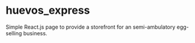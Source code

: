 # huevos_express
Simple React.js page to provide a storefront for an semi-ambulatory egg-selling business.
